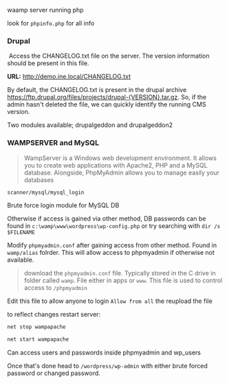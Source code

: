 
waamp server running php

look for `phpinfo.php` for all info

### Drupal
 Access the CHANGELOG.txt file on the server. The version information should be present in this file. 

**URL:** http://demo.ine.local/CHANGELOG.txt

By default, the CHANGELOG.txt is present in the drupal archive https://ftp.drupal.org/files/projects/drupal-{VERSION}.tar.gz. So, if the admin hasn't deleted the file, we can quickly identify the running CMS version.

Two modules available; drupalgeddon and drupalgeddon2

### WAMPSERVER and MySQL

>WampServer is a Windows web development environment. It allows you to create web applications with Apache2, PHP and a MySQL database. Alongside, PhpMyAdmin allows you to manage easily your databases

```bash
scanner/mysql/mysql_login
```
Brute force login module for MySQL DB

Otherwise if access is gained via other method, DB passwords can be found in `c:\wamp\www\wordpress\wp-config.php` or try searching with `dir /s $FILENAME`

Modify `phpmyadmin.conf` after gaining access from other method. Found in `wamp/alias` folrder. This will allow access to phpmyadmin if otherwise not available.

> download the `phpmyadmin.conf` file. Typically stored in the C drive in folder called `wamp`. File either in apps or `www`. This file is used to control access to `/phpmyadmin`

Edit this file to allow anyone to login `Allow from all` the reupload the file

to reflect changes restart server:
```cmd
net stop wampapache
```

```cmd
net start wampapache
```

Can access users and passwords inside phpmyadmin and wp_users

Once that's done head to `/wordpress/wp-admin` with either brute forced password or changed password.

